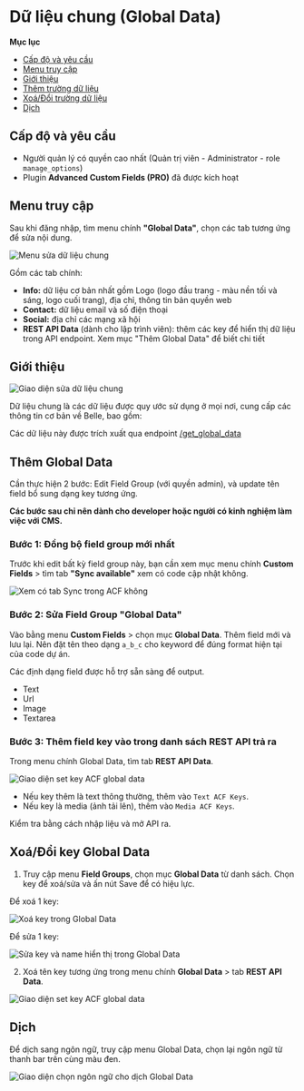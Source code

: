 # Dữ liệu chung (Global Data)

**Mục lục**

- [Cấp độ và yêu cầu](#cấp-độ-và-yêu-cầu)
- [Menu truy cập](#menu-truy-cập)
- [Giới thiệu](#giới-thiệu)
- [Thêm trường dữ liệu](#thêm-global-data)
- [Xoá/Đổi trường dữ liệu](#xoáđổi-key-global-data)
- [Dịch](#dịch)

## Cấp độ và yêu cầu

- Người quản lý có quyền cao nhất (Quản trị viên - Administrator - role `manage_options`)
- Plugin **Advanced Custom Fields (PRO)** đã được kích hoạt

## Menu truy cập

Sau khi đăng nhập, tìm menu chính **"Global Data"**, chọn các tab tương ứng để sửa nội dung.

![Menu sửa dữ liệu chung](global-data-menu.png)

Gồm các tab chính:

- **Info:** dữ liệu cơ bản nhất gồm Logo (logo đầu trang - màu nền tối và sáng, logo cuối trang), địa chỉ, thông tin bản quyền web
- **Contact:** dữ liệu email và số điện thoại
- **Social:** địa chỉ các mạng xã hội
- **REST API Data** (dành cho lập trình viên): thêm các key để hiển thị dữ liệu trong API endpoint. Xem mục "Thêm Global Data" để biết chi tiết

## Giới thiệu

![Giao diện sửa dữ liệu chung](global-data-edit.jpg)

Dữ liệu chung là các dữ liệu được quy ước sử dụng ở mọi nơi, cung cấp các thông tin cơ bản về Belle, bao gồm:

Các dữ liệu này được trích xuất qua endpoint [/get_global_data](rest-api.md#d%E1%BB%AF-li%E1%BB%87u-chung-global-data)

## Thêm Global Data

Cần thực hiện 2 bước: Edit Field Group (với quyền admin), và update tên field bổ sung dạng key tương ứng.

**Các bước sau chỉ nên dành cho developer hoặc người có kinh nghiệm làm việc với CMS.**

### Bước 1: Đồng bộ field group mới nhất

Trước khi edit bất kỳ field group này, bạn cần xem mục menu chính **Custom Fields** > tìm tab **"Sync available"** xem có code cập nhật không.

![Xem có tab Sync trong ACF không](global-data-acf-sync.png)

### Bước 2: Sửa Field Group "Global Data"

Vào bằng menu **Custom Fields** > chọn mục **Global Data**. Thêm field mới và lưu lại. Nên đặt tên theo dạng `a_b_c` cho keyword để đúng format hiện tại của code dự án.

Các định dạng field được hỗ trợ sẵn sàng để output.
- Text
- Url
- Image
- Textarea

### Bước 3: Thêm field key vào trong danh sách REST API trả ra

Trong menu chính Global Data, tìm tab **REST API Data**.

![Giao diện set key ACF global data](global-data-set-keys.png)

- Nếu key thêm là text thông thường, thêm vào `Text ACF Keys`.
- Nếu key là media (ảnh tải lên), thêm vào `Media ACF Keys`.

Kiểm tra bằng cách nhập liệu và mở API ra.

## Xoá/Đổi key Global Data

1. Truy cập menu **Field Groups**, chọn mục **Global Data** từ danh sách. Chọn key để xoá/sửa và ấn nút Save để có hiệu lực.

Để xoá 1 key:

![Xoá key trong Global Data](global-data-delete-key.png)

Để sửa 1 key:

![Sửa key và name hiển thị trong Global Data](global-data-edit-key.png)

2. Xoá tên key tương ứng trong menu chính **Global Data** > tab **REST API Data**.

![Giao diện set key ACF global data](global-data-set-keys.png)

## Dịch

Để dịch sang ngôn ngữ, truy cập menu Global Data, chọn lại ngôn ngữ từ thanh bar trên cùng màu đen.

![Giao diện chọn ngôn ngữ cho dịch Global Data](global-data-translate.png)
